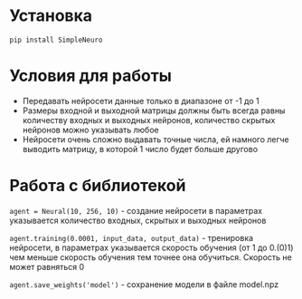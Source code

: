 # Установка
<code>pip install SimpleNeuro</code>

# Условия для работы

<ul>
  <li>Передавать нейросети данные только в диапазоне от -1 до 1</li>
  <li>Размеры входной и выходной матрицы должны быть всегда равны количеству входных и выходных нейронов, количество скрытых нейронов можно указывать любое</li>
  <li>Нейросети очень сложно выдавать точные числа, ей намного легче выводить матрицу, в которой 1 число будет больше другово</li>
</ul>

# Работа с библиотекой

<code>agent = Neural(10, 256, 10)</code> - создание нейросети в параметрах указывается количество входных, скрытых и выходных нейронов

<code>agent.training(0.0001, input_data, output_data)</code> - тренировка нейросети, в параметрах указывается скорость обучения (от 1 до 0.(0)1) чем меньше скорость обучения тем точнее она обучиться. Скорость не может равняться 0

<code>agent.save_weights('model')</code> - сохранение модели в файле model.npz
